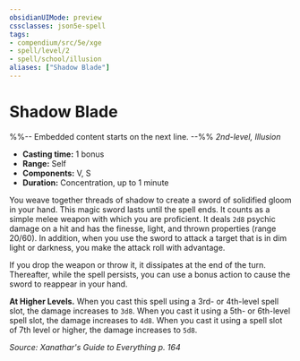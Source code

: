 ```yaml
---
obsidianUIMode: preview
cssclasses: json5e-spell
tags:
- compendium/src/5e/xge
- spell/level/2
- spell/school/illusion
aliases: ["Shadow Blade"]
---
```

# Shadow Blade
%%-- Embedded content starts on the next line. --%%
*2nd-level, Illusion*  

- **Casting time:** 1 bonus
- **Range:** Self
- **Components:** V, S
- **Duration:** Concentration, up to 1 minute

You weave together threads of shadow to create a sword of solidified gloom in your hand. This magic sword lasts until the spell ends. It counts as a simple melee weapon with which you are proficient. It deals `2d8` psychic damage on a hit and has the finesse, light, and thrown properties (range 20/60). In addition, when you use the sword to attack a target that is in dim light or darkness, you make the attack roll with advantage.

If you drop the weapon or throw it, it dissipates at the end of the turn. Thereafter, while the spell persists, you can use a bonus action to cause the sword to reappear in your hand.

**At Higher Levels.** When you cast this spell using a 3rd- or 4th-level spell slot, the damage increases to `3d8`. When you cast it using a 5th- or 6th-level spell slot, the damage increases to `4d8`. When you cast it using a spell slot of 7th level or higher, the damage increases to `5d8`.

*Source: Xanathar's Guide to Everything p. 164*